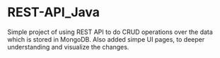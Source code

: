 # REST-API_Java
Simple project of using REST API to do CRUD operations over the data which is stored in MongoDB.
Also added simpe UI pages, to deeper understanding and visualize the changes. 
